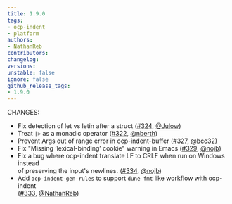 ```yaml
---
title: 1.9.0
tags:
- ocp-indent
- platform
authors:
- NathanReb
contributors:
changelog:
versions:
unstable: false
ignore: false
github_release_tags:
- 1.9.0
---
```


<p>CHANGES:</p>
<ul>
<li>Fix detection of let vs letin after a struct (<a href="https://github.com/OCamlPro/ocp-indent/pull/324" class="issue-link js-issue-link" data-error-text="Failed to load title" data-id="1651778668" data-permission-text="Title is private" data-url="https://github.com/OCamlPro/ocp-indent/issues/324" data-hovercard-type="pull_request" data-hovercard-url="/OCamlPro/ocp-indent/pull/324/hovercard">#324</a>, <a href="https://github.com/Julow" class="user-mention notranslate" data-hovercard-type="user" data-hovercard-url="/users/Julow/hovercard" data-octo-click="hovercard-link-click" data-octo-dimensions="link_type:self">@Julow</a>)</li>
<li>Treat <code>|&gt;</code> as a monadic operator (<a href="https://github.com/OCamlPro/ocp-indent/pull/322" class="issue-link js-issue-link" data-error-text="Failed to load title" data-id="1635368312" data-permission-text="Title is private" data-url="https://github.com/OCamlPro/ocp-indent/issues/322" data-hovercard-type="pull_request" data-hovercard-url="/OCamlPro/ocp-indent/pull/322/hovercard">#322</a>, <a href="https://github.com/nberth" class="user-mention notranslate" data-hovercard-type="user" data-hovercard-url="/users/nberth/hovercard" data-octo-click="hovercard-link-click" data-octo-dimensions="link_type:self">@nberth</a>)</li>
<li>Prevent Args out of range error in ocp-indent-buffer (<a href="https://github.com/OCamlPro/ocp-indent/pull/327" class="issue-link js-issue-link" data-error-text="Failed to load title" data-id="2360539280" data-permission-text="Title is private" data-url="https://github.com/OCamlPro/ocp-indent/issues/327" data-hovercard-type="pull_request" data-hovercard-url="/OCamlPro/ocp-indent/pull/327/hovercard">#327</a>, <a href="https://github.com/bcc32" class="user-mention notranslate" data-hovercard-type="user" data-hovercard-url="/users/bcc32/hovercard" data-octo-click="hovercard-link-click" data-octo-dimensions="link_type:self">@bcc32</a>)</li>
<li>Fix "Missing ‘lexical-binding’ cookie" warning in Emacs (<a href="https://github.com/OCamlPro/ocp-indent/pull/329" class="issue-link js-issue-link" data-error-text="Failed to load title" data-id="3071560267" data-permission-text="Title is private" data-url="https://github.com/OCamlPro/ocp-indent/issues/329" data-hovercard-type="pull_request" data-hovercard-url="/OCamlPro/ocp-indent/pull/329/hovercard">#329</a>, <a href="https://github.com/nojb" class="user-mention notranslate" data-hovercard-type="user" data-hovercard-url="/users/nojb/hovercard" data-octo-click="hovercard-link-click" data-octo-dimensions="link_type:self">@nojb</a>)</li>
<li>Fix a bug where ocp-indent translate LF to CRLF when run on Windows instead<br>
of preserving the input's newlines. (<a href="https://github.com/OCamlPro/ocp-indent/pull/334" class="issue-link js-issue-link" data-error-text="Failed to load title" data-id="3448313056" data-permission-text="Title is private" data-url="https://github.com/OCamlPro/ocp-indent/issues/334" data-hovercard-type="pull_request" data-hovercard-url="/OCamlPro/ocp-indent/pull/334/hovercard">#334</a>, <a href="https://github.com/nojb" class="user-mention notranslate" data-hovercard-type="user" data-hovercard-url="/users/nojb/hovercard" data-octo-click="hovercard-link-click" data-octo-dimensions="link_type:self">@nojb</a>)</li>
<li>Add <code>ocp-indent-gen-rules</code> to support <code>dune fmt</code> like workflow with ocp-indent<br>
(<a href="https://github.com/OCamlPro/ocp-indent/pull/333" class="issue-link js-issue-link" data-error-text="Failed to load title" data-id="3445717468" data-permission-text="Title is private" data-url="https://github.com/OCamlPro/ocp-indent/issues/333" data-hovercard-type="pull_request" data-hovercard-url="/OCamlPro/ocp-indent/pull/333/hovercard">#333</a>, <a href="https://github.com/NathanReb" class="user-mention notranslate" data-hovercard-type="user" data-hovercard-url="/users/NathanReb/hovercard" data-octo-click="hovercard-link-click" data-octo-dimensions="link_type:self">@NathanReb</a>)</li>
</ul>
